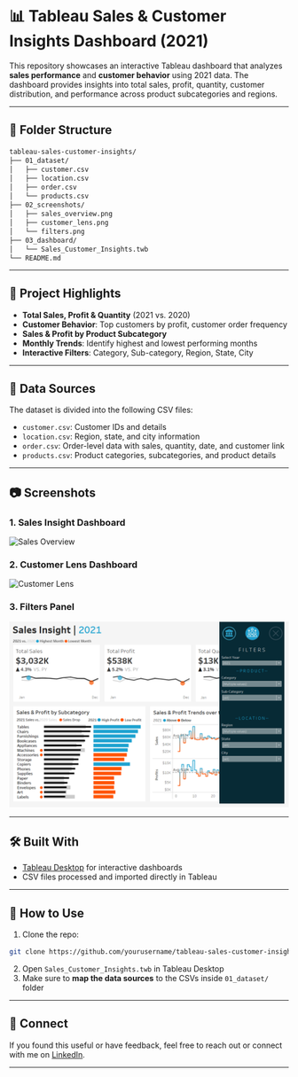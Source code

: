 
# 📊 Tableau Sales & Customer Insights Dashboard (2021)

This repository showcases an interactive Tableau dashboard that analyzes **sales performance** and **customer behavior** using 2021 data. The dashboard provides insights into total sales, profit, quantity, customer distribution, and performance across product subcategories and regions.

---

## 📁 Folder Structure

```
tableau-sales-customer-insights/
├── 01_dataset/
│   ├── customer.csv
│   ├── location.csv
│   ├── order.csv
│   └── products.csv
├── 02_screenshots/
│   ├── sales_overview.png
│   ├── customer_lens.png
│   └── filters.png
├── 03_dashboard/
│   └── Sales_Customer_Insights.twb
└── README.md
```

---

## 📌 Project Highlights

- **Total Sales, Profit & Quantity** (2021 vs. 2020)
- **Customer Behavior**: Top customers by profit, customer order frequency
- **Sales & Profit by Product Subcategory**
- **Monthly Trends**: Identify highest and lowest performing months
- **Interactive Filters**: Category, Sub-category, Region, State, City

---

## 📂 Data Sources

The dataset is divided into the following CSV files:

- `customer.csv`: Customer IDs and details
- `location.csv`: Region, state, and city information
- `order.csv`: Order-level data with sales, quantity, date, and customer link
- `products.csv`: Product categories, subcategories, and product details

---

## 📷 Screenshots

### 1. Sales Insight Dashboard
![Sales Overview](/Sales-Customer-dashboard/02_screenshots/sales_overview.png)

### 2. Customer Lens Dashboard
![Customer Lens](/Sales-Customer-dashboard/02_screenshots/customer_lens.png)

### 3. Filters Panel
![Filters](/Sales-Customer-dashboard/02_screenshots/02_filters.png)

---

## 🛠 Built With

- [Tableau Desktop](https://www.tableau.com/products/desktop) for interactive dashboards
- CSV files processed and imported directly in Tableau

---

## 🏁 How to Use

1. Clone the repo:
```bash
git clone https://github.com/yourusername/tableau-sales-customer-insights.git
```
2. Open `Sales_Customer_Insights.twb` in Tableau Desktop
3. Make sure to **map the data sources** to the CSVs inside `01_dataset/` folder

---

## 🤝 Connect

If you found this useful or have feedback, feel free to reach out or connect with me on [LinkedIn](https://www.linkedin.com).

---
